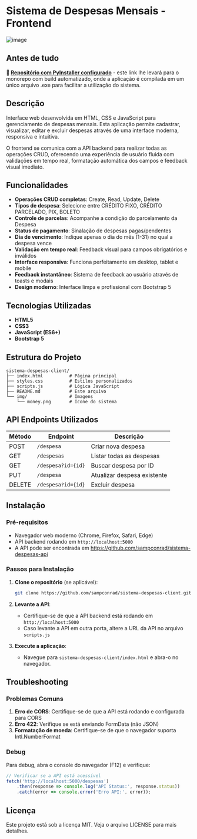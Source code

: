 # Sistema de Despesas Mensais - Frontend
![image](https://github.com/user-attachments/assets/2ccab87c-9f9b-4d55-a24d-6be957c46a19)

## Antes de tudo

**📁 [Repositório com PyInstaller configurado](https://github.com/sampconrad/sistema-despesas)** - este link lhe levará para o monorepo com build automatizado, onde a aplicação é compilada em um único arquivo .exe para facilitar a utilização do sistema.

## Descrição

Interface web desenvolvida em HTML, CSS e JavaScript para gerenciamento de despesas mensais. Esta aplicação permite cadastrar, visualizar, editar e excluir despesas através de uma interface moderna, responsiva e intuitiva.

O frontend se comunica com a API backend para realizar todas as operações CRUD, oferecendo uma experiência de usuário fluida com validações em tempo real, formatação automática dos campos e feedback visual imediato.

## Funcionalidades

- **Operações CRUD completas**: Create, Read, Update, Delete
- **Tipos de despesa**: Selecione entre CRÉDITO FIXO, CRÉDITO PARCELADO, PIX, BOLETO
- **Controle de parcelas**: Acompanhe a condição do parcelamento da Despesa
- **Status de pagamento**: Sinalação de despesas pagas/pendentes
- **Dia de vencimento**: Indique apenas o dia do mês (1-31) no qual a despesa vence
- **Validação em tempo real**: Feedback visual para campos obrigatórios e inválidos
- **Interface responsiva**: Funciona perfeitamente em desktop, tablet e mobile
- **Feedback instantâneo**: Sistema de feedback ao usuário através de toasts e modais
- **Design moderno**: Interface limpa e profissional com Bootstrap 5

## Tecnologias Utilizadas

- **HTML5**
- **CSS3**
- **JavaScript (ES6+)**
- **Bootstrap 5**

## Estrutura do Projeto

```
sistema-despesas-client/
├── index.html          # Página principal
├── styles.css          # Estilos personalizados
├── scripts.js          # Lógica JavaScript
├── README.md           # Este arquivo
└── img/                # Imagens
    └── money.png       # Ícone do sistema
```

## API Endpoints Utilizados

| Método | Endpoint             | Descrição                   |
|--------|----------------------|-----------------------------|
| POST   | `/despesa`           | Criar nova despesa          |
| GET    | `/despesas`          | Listar todas as despesas    |
| GET    | `/despesa?id={id}`   | Buscar despesa por ID       |
| PUT    | `/despesa`           | Atualizar despesa existente |
| DELETE | `/despesa?id={id}`   | Excluir despesa             |

## Instalação

### Pré-requisitos

- Navegador web moderno (Chrome, Firefox, Safari, Edge)
- API backend rodando em `http://localhost:5000`
- A API pode ser encontrada em https://github.com/sampconrad/sistema-despesas-api

### Passos para Instalação

1. **Clone o repositório** (se aplicável):
   ```bash
   git clone https://github.com/sampconrad/sistema-despesas-client.git
   ```

2. **Levante a API**:
   - Certifique-se de que a API backend está rodando em `http://localhost:5000`
   - Caso levante a API em outra porta, altere a URL da API no arquivo `scripts.js`

3. **Execute a aplicação**:
   - Navegue para `sistema-despesas-client/index.html` e abra-o no navegador.

## Troubleshooting

### Problemas Comuns

1. **Erro de CORS**: Certifique-se de que a API está rodando e configurada para CORS
2. **Erro 422**: Verifique se está enviando FormData (não JSON)
3. **Formatação de moeda**: Certifique-se de que o navegador suporta Intl.NumberFormat

### Debug

Para debug, abra o console do navegador (F12) e verifique:

```javascript
// Verificar se a API está acessível
fetch('http://localhost:5000/despesas')
    .then(response => console.log('API Status:', response.status))
    .catch(error => console.error('Erro API:', error));
```

## Licença

Este projeto está sob a licença MIT. Veja o arquivo LICENSE para mais detalhes.
